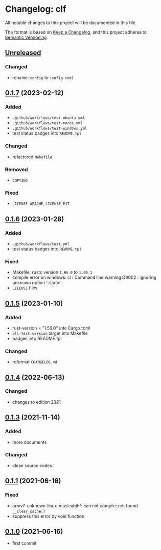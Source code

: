 # Changelog: clf

All notable changes to this project will be documented in this file.

The format is based on [Keep a Changelog](https://keepachangelog.com/en/1.0.0/),
and this project adheres to [Semantic Versioning](https://semver.org/spec/v2.0.0.html).

## [Unreleased]
### Changed
* rename: `config` to `config.toml`


## [0.1.7] (2023-02-12)
### Added
* `.github/workflows/test-ubuntu.yml`
* `.github/workflows/test-macos.yml`
* `.github/workflows/test-windows.yml`
* test status badges into `README.tpl`

### Changed
* refactored `Makefile`

### Removed
* `COPYING`

### Fixed
* `LICENSE-APACHE`, `LICENSE-MIT`

## [0.1.6] (2023-01-28)
### Added
* `.github/workflows/test.yml`
* test status badges into `README.tpl`

### Fixed
* Makefile: rustc version `1.66.0` to `1.66.1`
* compile error on windows: cl : Command line warning D9002 : ignoring unknown option '-static'
* `LICENSE` files

## [0.1.5] (2023-01-10)
### Added
* rust-version = "1.56.0" into Cargo.toml
* `all-test-version` target into Makefile
* badges into README.tpl

### Changed
* reformat `CHANGELOG.md`

## [0.1.4] (2022-06-13)
### Changed
* changes to edition 2021

## [0.1.3] (2021-11-14)
### Added
* more documents

### Changed
* clean source codes

## [0.1.1] (2021-06-16)
### Fixed
* armv7-unknown-linux-musleabihf: can not compile: not found `__clear_cache()`
* suppress this error by void function

## [0.1.0] (2021-06-16)
* first commit

[Unreleased]: https://github.com/aki-akaguma/clf/compare/v0.1.7..HEAD
[0.1.7]: https://github.com/aki-akaguma/clf/compare/v0.1.6..v0.1.7
[0.1.6]: https://github.com/aki-akaguma/clf/compare/v0.1.5..v0.1.6
[0.1.5]: https://github.com/aki-akaguma/clf/compare/v0.1.4..v0.1.5
[0.1.4]: https://github.com/aki-akaguma/clf/compare/v0.1.3..v0.1.4
[0.1.3]: https://github.com/aki-akaguma/clf/compare/v0.1.2..v0.1.3
[0.1.2]: https://github.com/aki-akaguma/clf/compare/v0.1.1..v0.1.2
[0.1.1]: https://github.com/aki-akaguma/clf/compare/v0.1.0..v0.1.1
[0.1.0]: https://github.com/aki-akaguma/clf/releases/tag/v0.1.0
